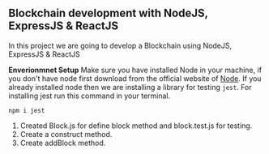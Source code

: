## Blockchain development with NodeJS, ExpressJS & ReactJS

In this project we are going to develop a Blockchain using NodeJS, ExpressJS & ReactJS

**Enverionmnet Setup**
Make sure you have installed Node in your machine, if you don't have node first download from the official website of [Node](https://nodejs.org/).
If you already installed node then we are installing a library for testing `jest`. For installing jest run this command in your terminal.

```
npm i jest
```
1. Created Block.js for define block method and block.test.js for testing.
2. Create a construct method.
3. Create addBlock method.
